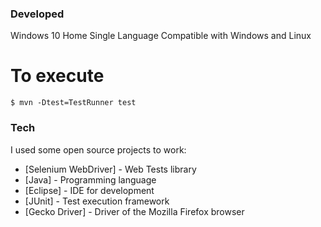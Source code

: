 ### Developed
Windows 10 Home Single Language
Compatible with Windows and Linux
# To execute
```
$ mvn -Dtest=TestRunner test
```
### Tech
I used some open source projects to work:
* [Selenium WebDriver] - Web Tests library
* [Java] - Programming language
* [Eclipse] - IDE for development
* [JUnit] - Test execution framework
* [Gecko Driver] - Driver of the Mozilla Firefox browser